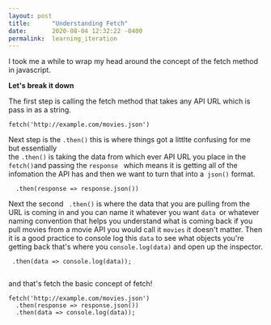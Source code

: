 ```yaml
---
layout: post
title:      "Understanding Fetch"
date:       2020-08-04 12:32:22 -0400
permalink:  learning_iteration
---
```


I took me a while to wrap my head around the concept of the fetch method in javascript.

**Let's break it down**

The first step is calling the fetch method that takes any API URL which is pass in as a string.
```
fetch('http://example.com/movies.json')
```
Next step is the  ```.then()``` this is where things got a littlte confusing for me but essentially  
the  ```.then()``` is taking the data from which ever API URL you place in the   ```fetch()```and  passing the ```response ```
which means it is getting all of the infomation the API has and then we want to turn that into a``` json()``` format.

```
  .then(response => response.json())
```

Next the second ``` .then()``` is where the data that you are pulling from the URL is coming in and you can 
name it whatever you want ```data ```or whatever naming convention that helps you understand what is coming back if you pull movies from a movie API you would call it ```movies``` it doesn't matter. Then it is a good practice to console log this ```data``` to see what objects you're getting back that's where you ```console.log(data)``` and open up the inspector.

```
 .then(data => console.log(data));
 
```
and that's fetch the basic concept of fetch!

```
fetch('http://example.com/movies.json')
  .then(response => response.json())
  .then(data => console.log(data));
```


